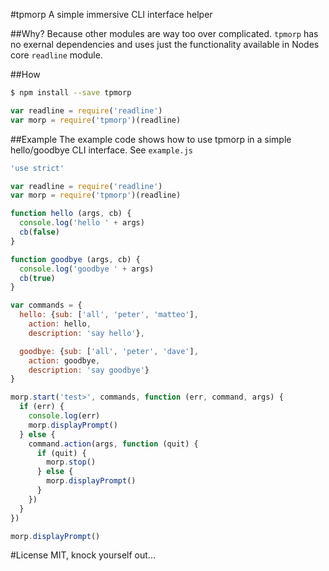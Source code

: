 
#tpmorp
A simple immersive CLI interface helper

##Why?
Because other modules are way too over complicated. `tpmorp` has no exernal dependencies and uses just the functionality available in Nodes core `readline` module.

##How

```sh
$ npm install --save tpmorp
```

```javascript
var readline = require('readline')
var morp = require('tpmorp')(readline)
```

##Example
The example code shows how to use tpmorp in a simple hello/goodbye CLI interface. See `example.js`

```javascript
'use strict'

var readline = require('readline')
var morp = require('tpmorp')(readline)

function hello (args, cb) {
  console.log('hello ' + args)
  cb(false)
}

function goodbye (args, cb) {
  console.log('goodbye ' + args)
  cb(true)
}

var commands = {
  hello: {sub: ['all', 'peter', 'matteo'],
    action: hello,
    description: 'say hello'},

  goodbye: {sub: ['all', 'peter', 'dave'],
    action: goodbye,
    description: 'say goodbye'}
}

morp.start('test>', commands, function (err, command, args) {
  if (err) {
    console.log(err)
    morp.displayPrompt()
  } else {
    command.action(args, function (quit) {
      if (quit) {
        morp.stop()
      } else {
        morp.displayPrompt()
      }
    })
  }
})

morp.displayPrompt()
```

#License
MIT, knock yourself out...
